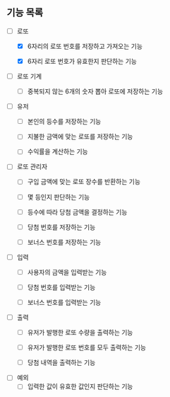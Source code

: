 ## 기능 목록
- [ ] 로또
  - [x] 6자리의 로또 번호를 저장하고 가져오는 기능
  - [x] 6자리 로또 번호가 유효한지 판단하는 기능


- [ ] 로또 기계
  - [ ] 중복되지 않는 6개의 숫자 뽑아 로또에 저장하는 기능


- [ ] 유저
  - [ ] 본인의 등수를 저장하는 기능  
  - [ ] 지불한 금액에 맞는 로또를 저장하는 기능
  - [ ] 수익률을 계산하는 기능


- [ ] 로또 관리자
  - [ ] 구입 금액에 맞는 로또 장수를 반환하는 기능
  - [ ] 몇 등인지 판단하는 기능
  - [ ] 등수에 따라 당첨 금액을 결정하는 기능
  - [ ] 당첨 번호를 저장하는 기능
  - [ ] 보너스 번호를 저장하는 기능


- [ ] 입력
  - [ ] 사용자의 금액을 입력받는 기능
  - [ ] 당첨 번호를 입력받는 기능
  - [ ] 보너스 번호를 입력받는 기능
      

- [ ] 출력
  - [ ] 유저가 발행한 로또 수량을 출력하는 기능
  - [ ] 유저가 발행한 로또 번호를 모두 출력하는 기능
  - [ ] 당첨 내역을 출력하는 기능


- [ ] 예외
  - [ ] 입력한 값이 유효한 값인지 판단하는 기능